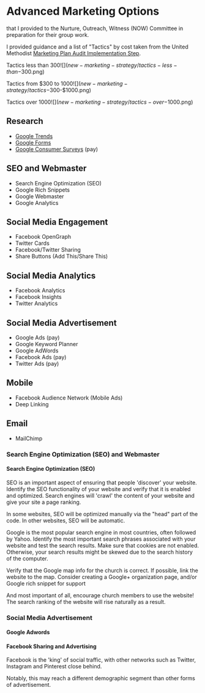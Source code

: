 # Advanced Marketing Options

that I provided to the Nurture, Outreach, Witness (NOW) Committee in preparation for their group work.

I provided guidance and a list of "Tactics" by cost taken from the United Methodist [Marketing Plan Audit Implementation Step](http://s3.amazonaws.com/Website_Properties_UGC/market-your-church/documents/STEP_4_IMPLEMENTATION_HOMEWORK.PDF).

Tactics less than $300
![](new-marketing-strategy/tactics-less-than-$300.png)

Tactics from $300 to $1000
![](new-marketing-strategy/tactics-$300-$1000.png)

Tactics over $1000
![](new-marketing-strategy/tactics-over-$1000.png)

## Research
* [Google Trends](http://www.google.com/trends)
* [Google Forms](http://www.google.com/forms/about)
* [Google Consumer Surveys](http://www.google.com/insights/consumersurveys/home) (pay)

## SEO and Webmaster
* Search Engine Optimization (SEO)
* Google Rich Snippets
* Google Webmaster
* Google Analytics

## Social Media Engagement
* Facebook OpenGraph
* Twitter Cards
* Facebook/Twitter Sharing
* Share Buttons (Add This/Share This)

## Social Media Analytics
* Facebook Analytics
* Facebook Insights
* Twitter Analytics

## Social Media Advertisement
* Google Ads (pay)
* Google Keyword Planner
* Google AdWords
* Facebook Ads (pay)
* Twitter Ads (pay)

## Mobile
* Facebook Audience Network (Mobile Ads)
* Deep Linking

## Email
* MailChimp


### Search Engine Optimization (SEO) and Webmaster

#### Search Engine Optimization (SEO)
SEO is an important aspect of ensuring that people 'discover' your website. Identify the SEO functionality of your website and verify that it is enabled and optimized. Search engines will 'crawl' the content of your website and give your site a page ranking. 

In some websites, SEO will be optimized manually via the "head" part of the code. In other websites, SEO will be automatic. 

Google is the most popular search engine in most countries, often followed by Yahoo. Identify the most important search phrases associated with your website and test the search results. Make sure that cookies are not enabled. Otherwise, your search results might be skewed due to the search history of the computer. 

Verify that the Google map info for the church is correct. If possible, link the website to the map. Consider creating a Google+ organization page, and/or Google rich snippet for support

And most important of all, encourage church members to use the website! The search ranking of the website will rise naturally as a result.

### Social Media Advertisement

#### Google Adwords

#### Facebook Sharing and Advertising

Facebook is the 'king' of social traffic, with other networks such as Twitter, Instagram and Pinterest close behind. 

Notably, this may reach a different demographic segment than other forms of advertisement. 

